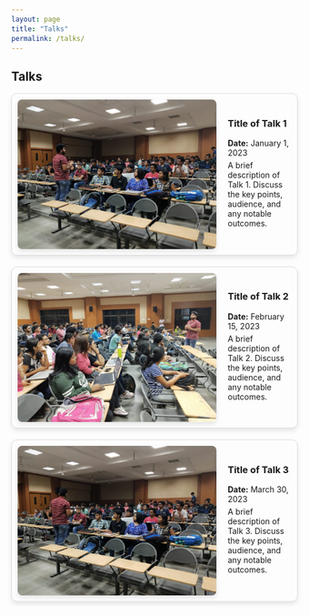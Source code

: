```yaml
---
layout: page
title: "Talks"
permalink: /talks/
---
```


## Talks

<div class="talk-container">
  <div class="talk-item">
    <img src="../images/005.jpeg" alt="Talk 1" class="talk-image">
    <div class="talk-details">
      <h3>Title of Talk 1</h3>
      <p><strong>Date:</strong> January 1, 2023</p>
      <p>A brief description of Talk 1. Discuss the key points, audience, and any notable outcomes.</p>
    </div>
  </div>

  <div class="talk-item">
    <img src="../images/006.jpeg" alt="Talk 2" class="talk-image">
    <div class="talk-details">
      <h3>Title of Talk 2</h3>
      <p><strong>Date:</strong> February 15, 2023</p>
      <p>A brief description of Talk 2. Discuss the key points, audience, and any notable outcomes.</p>
    </div>
  </div>

  <div class="talk-item">
    <img src="../images/007.jpeg" alt="Talk 3" class="talk-image">
    <div class="talk-details">
      <h3>Title of Talk 3</h3>
      <p><strong>Date:</strong> March 30, 2023</p>
      <p>A brief description of Talk 3. Discuss the key points, audience, and any notable outcomes.</p>
    </div>
  </div>
</div>

<style>
.talk-container {
  display: flex;
  flex-direction: column;
  gap: 20px;
}

.talk-item {
  display: flex;
  align-items: center;
  padding: 10px;
  border: 1px solid #ddd;
  border-radius: 10px;
  box-shadow: 0 4px 8px rgba(0,0,0,0.1);
  transition: box-shadow 0.3s ease-in-out;
}

.talk-item:hover {
  box-shadow: 0 8px 16px rgba(0,0,0,0.2);
}

.talk-image {
  width: 350px;
  margin-right: 20px;
  border-radius: 8px;
  box-shadow: 0 4px 8px rgba(0,0,0,0.1);
}

.talk-details {
  flex-grow: 1;
}

.talk-details h3 {
  margin-top: 0;
}

.talk-details p {
  margin: 5px 0;
}

</style>
